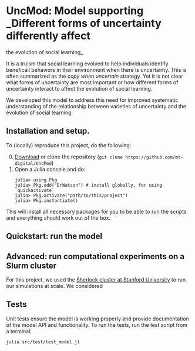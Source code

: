 # UncMod: Model supporting _Different forms of uncertainty differently affect
the evolution of social learning_

It is a truism that social learning evolved to help individuals identify
beneficail behaviors in their environment when there is uncertainty. This is
often summarized as the _copy when uncertain_ strategy. Yet it is not clear
what forms of uncertainty are most important or how different forms of
uncertainty interact to affect the evolution of social learning. 

We developed this model to address this need for improved systematic
understanding of the relationship between varieties of uncertainty and the
evolution of social learning.


## Installation and setup.

To (locally) reproduce this project, do the following:

0. [Download](https://github.com/mt-digital/UncMod/archive/refs/heads/main.zip) 
or clone the repository (`git clone https://github.com/mt-digital/UncMod`)
1. Open a Julia console and do:
   ```
   julia> using Pkg
   julia> Pkg.add("DrWatson") # install globally, for using `quickactivate`
   julia> Pkg.activate("path/to/this/project")
   julia> Pkg.instantiate()
   ```

This will install all necessary packages for you to be able to run the scripts and
everything should work out of the box.


## Quickstart: run the model



## Advanced: run computational experiments on a Slurm cluster

For this project, we used the [Sherlock cluster at Stanford University]() to
run our simulations at scale. We considered 


## Tests

Unit tests ensure the model is working properly and provide documentation of
the model API and functionality. To run the tests, run the test script from a
terminal:

```
julia src/test/test_model.jl
```
